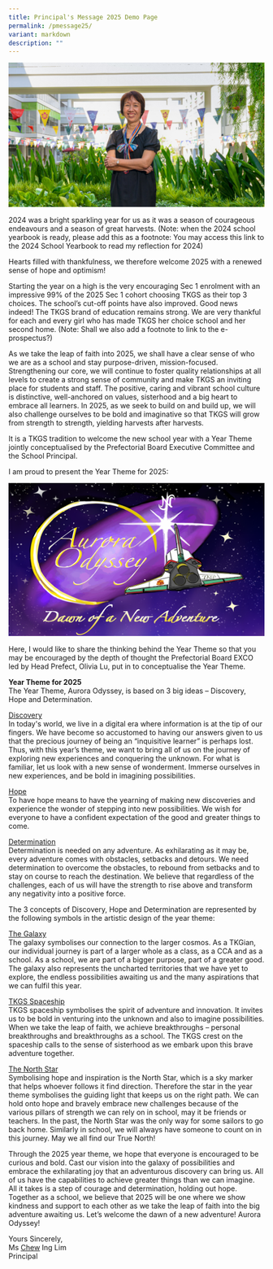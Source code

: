 ```yaml
---
title: Principal's Message 2025 Demo Page
permalink: /pmessage25/
variant: markdown
description: ""
---
```

<img src="/images/About_tkgs/P_message/2025_PMessage.jpg">

<p>2024 was a bright sparkling year for us as it was a season of courageous endeavours and a season of great harvests. (Note: when the 2024 school yearbook is ready, please add this as a footnote: You may access this link to the 2024 School Yearbook to read my reflection for 2024)</p>

<p>Hearts filled with thankfulness, we therefore welcome 2025 with a renewed sense of hope and optimism!</p>

<p>Starting the year on a high is the very encouraging Sec 1 enrolment with an impressive 99% of the 2025 Sec 1 cohort choosing TKGS as their top 3 choices. The school’s cut-off points have also improved. Good news indeed! The TKGS brand of education remains strong. We are very thankful for each and every girl who has made TKGS her choice school and her second home. (Note: Shall we also add a footnote to link to the e-prospectus?)</p>

<p>As we take the leap of faith into 2025, we shall have a clear sense of who we are as a school and stay purpose-driven, mission-focused. Strengthening our core, we will continue to foster quality relationships at all levels to create a strong sense of community and make TKGS an inviting place for students and staff. The positive, caring and vibrant school culture is distinctive, well-anchored on values, sisterhood and a big heart to embrace all learners. In 2025, as we seek to build on and build up, we will also challenge ourselves to be bold and imaginative so that TKGS will grow from strength to strength, yielding harvests after harvests.</p>

<p>It is a TKGS tradition to welcome the new school year with a Year Theme jointly conceptualised by the Prefectorial Board Executive Committee and the School Principal.</p>

<p>I am proud to present the Year Theme for 2025:</p>

<img src="/images/About_tkgs/P_message/YT25.png">

<p>Here, I would like to share the thinking behind the Year Theme so that you may be encouraged by the depth of thought the Prefectorial Board EXCO led by Head Prefect, Olivia Lu, put in to conceptualise the Year Theme.</p>

<p><b>Year Theme for 2025</b><br>
The Year Theme, Aurora Odyssey, is based on 3 big ideas – Discovery, Hope and Determination.</p>

<p><u>Discovery</u><br>
In today's world, we live in a digital era where information is at the tip of our fingers. We have become so accustomed to having our answers given to us that the precious journey of being an “inquisitive learner” is perhaps lost. Thus, with this year’s theme, we want to bring all of us on the journey of exploring new experiences and conquering the unknown. For what is familiar, let us look with a new sense of wonderment. Immerse ourselves in new experiences, and be bold in imagining possibilities.</p>

<p><u>Hope</u><br>
To have hope means to have the yearning of making new discoveries and experience the wonder of stepping into new possibilities. We wish for everyone to have a confident expectation of the good and greater things to come.</p>

<p><u>Determination</u><br>
Determination is needed on any adventure. As exhilarating as it may be, every adventure comes with obstacles, setbacks and detours. We need determination to overcome the obstacles, to rebound from setbacks and to stay on course to reach the destination. We believe that regardless of the challenges, each of us will have the strength to rise above and transform any negativity into a positive force.</p>

<p>The 3 concepts of Discovery, Hope and Determination are represented by the following symbols in the artistic design of the year theme: </p>

<p><u>The Galaxy</u><br>
The galaxy symbolises our connection to the larger cosmos. As a TKGian, our individual journey is part of a larger whole as a class, as a CCA and as a school. As a school, we are part of a bigger purpose, part of a greater good. The galaxy also represents the uncharted territories that we have yet to explore, the endless possibilities awaiting us and the many aspirations that we can fulfil this year. </p>

<p><u>TKGS Spaceship</u><br>
TKGS spaceship symbolises the spirit of adventure and innovation. It invites us to be bold in venturing into the unknown and also to imagine possibilities. When we take the leap of faith, we achieve breakthroughs – personal breakthroughs and breakthroughs as a school. The TKGS crest on the spaceship calls to the sense of sisterhood as we embark upon this brave adventure together.</p>

<p><u>The North Star</u><br>
Symbolising hope and inspiration is the North Star, which is a sky marker that helps whoever follows it find direction. Therefore the star in the year theme symbolises the guiding light that keeps us on the right path.  We can hold onto hope and bravely embrace new challenges because of the various pillars of strength we can rely on in school, may it be friends or teachers. In the past, the North Star was the only way for some sailors to go back home. Similarly in school, we will always have someone to count on in this journey. May we all find our True North!

</p><p>Through the 2025 year theme, we hope that everyone is encouraged to be curious and bold. Cast our vision into the galaxy of possibilities and embrace the exhilarating joy that an adventurous discovery can bring us. All of us have the capabilities to achieve greater things than we can imagine. All it takes is a step of courage and determination, holding out hope. Together as a school, we believe that 2025 will be one where we show kindness and support to each other as we take the leap of faith into the big adventure awaiting us. Let’s welcome the dawn of a new adventure! Aurora Odyssey!</p><p>

Yours Sincerely, <br>
	Ms <u>Chew</u> Ing Lim<br>
Principal
</p>